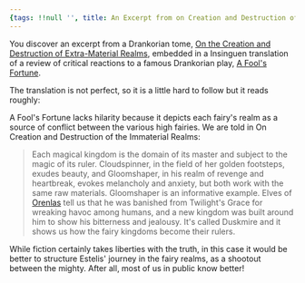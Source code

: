 ```yaml
---
{tags: !!null '', title: An Excerpt from on Creation and Destruction of Extra Material Realms}
---
```


You discover an excerpt from a Drankorian tome, [On the Creation and Destruction of Extra-Material Realms](<../../../things/books/on-the-creation-and-destruction-of-extra-material-realms.md>), embedded in a Insinguen translation of a review of critical reactions to a famous Drankorian play, [A Fool's Fortune](<../../../things/books/a-fool-s-fortune.md>). 

The translation is not perfect, so it is a little hard to follow but it reads roughly:

A Fool's Fortune lacks hilarity because it depicts each fairy's realm as a source of conflict between the various high fairies. We are told in On Creation and Destruction of the Immaterial Realms:

> Each magical kingdom is the domain of its master and subject to the magic of its ruler. Cloudspinner, in the field of her golden footsteps, exudes beauty, and  Gloomshaper, in his realm of revenge and heartbreak, evokes melancholy and anxiety, but both work with the same raw materials. Gloomshaper is an informative example. Elves of [Orenlas](<../../../gazetteer/istaros-watershed/orenlas/orenlas.md>) tell us that he was banished from Twilight's Grace for wreaking havoc among humans, and a new kingdom was built around him to show his bitterness and jealousy. It's called Duskmire and it shows us how the fairy kingdoms become their rulers.

While fiction certainly takes liberties with the truth, in this case it would be better to structure Estelis' journey in the fairy realms, as a shootout between the mighty. After all, most of us in public know better!

